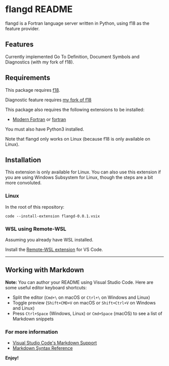 # flangd README

flangd is a Fortran language server written in Python, using f18 as the feature
provider.

## Features

Currently implemented Go To Definition, Document Symbols and Diagnostics (with
my fork of f18).

## Requirements


This package requires [f18](https://github.com/flang-compiler/f18).

Diagnostic feature requires [my fork of f18](https://github.com/tinlun/f18/tree/master)

This package also requires the following extensions to be installed:
 * [Modern Fortran](https://marketplace.visualstudio.com/items?itemName=krvajalm.linter-gfortran) or [fortran](https://marketplace.visualstudio.com/items?itemName=Gimly81.fortran)

You must also have Python3 installed.

Note that flangd only works on Linux (because f18 is only available on Linux).

## Installation

This extension is only available for Linux. You can also use this extension if
you are using Windows Subsystem for Linux, though the steps are a bit more
convoluted.

### Linux
In the root of this repository:
```
code --install-extension flangd-0.0.1.vsix
```

### WSL using Remote-WSL
Assuming you already have WSL installed.

Install the [Remote-WSL extension](https://marketplace.visualstudio.com/items?itemName=ms-vscode-remote.remote-wsl) for VS Code.


-----------------------------------------------------------------------------------------------------------

## Working with Markdown

**Note:** You can author your README using Visual Studio Code.  Here are some useful editor keyboard shortcuts:

* Split the editor (`Cmd+\` on macOS or `Ctrl+\` on Windows and Linux)
* Toggle preview (`Shift+CMD+V` on macOS or `Shift+Ctrl+V` on Windows and Linux)
* Press `Ctrl+Space` (Windows, Linux) or `Cmd+Space` (macOS) to see a list of Markdown snippets

### For more information

* [Visual Studio Code's Markdown Support](http://code.visualstudio.com/docs/languages/markdown)
* [Markdown Syntax Reference](https://help.github.com/articles/markdown-basics/)

**Enjoy!**
